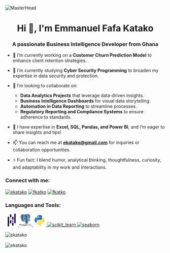 ![MasterHead](https://miro.medium.com/v2/resize:fit:1400/0*tD5kEC2JYcKHH0zO.gif)

<h1 align="center">Hi 👋, I'm Emmanuel Fafa Katako</h1>
<h3 align="center">A passionate Business Intelligence Developer from Ghana</h3>

- 🔭 I’m currently working on a **Customer Churn Prediction Model** to enhance client retention strategies.
- 🌱 I’m currently studying **Cyber Security Programming** to broaden my expertise in data security and protection.
- 👯 I’m looking to collaborate on:
  - **Data Analytics Projects** that leverage data-driven insights.
  - **Business Intelligence Dashboards** for visual data storytelling.
  - **Automation in Data Reporting** to streamline processes.
  - **Regulatory Reporting and Compliance Systems** to ensure adherence to standards.

- 💬 I have expertise in **Excel, SQL, Pandas, and Power BI**, and I’m eager to share insights and tips!
- 📫 You can reach me at **ekatako@gmail.com** for inquiries or collaboration opportunities.
- ⚡ Fun fact: I blend humor, analytical thinking, thoughtfulness, curiosity, and adaptability in my work and interactions.

<h3 align="left">Connect with me:</h3>
<p align="left">
  <a href="https://linkedin.com/in/ekatako" target="blank"><img align="center" src="https://raw.githubusercontent.com/rahuldkjain/github-profile-readme-generator/master/src/images/icons/Social/linked-in-alt.svg" alt="ekatako" height="30" width="40" /></a>
  <a href="https://fb.com/fkatko" target="blank"><img align="center" src="https://raw.githubusercontent.com/rahuldkjain/github-profile-readme-generator/master/src/images/icons/Social/facebook.svg" alt="fkatko" height="30" width="40" /></a>
  <a href="https://instagram.com/fkatko" target="blank"><img align="center" src="https://raw.githubusercontent.com/rahuldkjain/github-profile-readme-generator/master/src/images/icons/Social/instagram.svg" alt="fkatko" height="30" width="40" /></a>
</p>

<h3 align="left">Languages and Tools:</h3>
<p align="left">
  <a href="https://pandas.pydata.org/" target="_blank" rel="noreferrer">
    <img src="https://raw.githubusercontent.com/devicons/devicon/2ae2a900d2f041da66e950e4d48052658d850630/icons/pandas/pandas-original.svg" alt="pandas" width="40" height="40"/>
  </a>
  <a href="https://www.postgresql.org" target="_blank" rel="noreferrer">
    <img src="https://raw.githubusercontent.com/devicons/devicon/master/icons/postgresql/postgresql-original-wordmark.svg" alt="postgresql" width="40" height="40"/>
  </a>
  <a href="https://www.python.org" target="_blank" rel="noreferrer">
    <img src="https://raw.githubusercontent.com/devicons/devicon/master/icons/python/python-original.svg" alt="python" width="40" height="40"/>
  </a>
  <a href="https://scikit-learn.org/" target="_blank" rel="noreferrer">
    <img src="https://upload.wikimedia.org/wikipedia/commons/0/05/Scikit_learn_logo_small.svg" alt="scikit_learn" width="40" height="40"/>
  </a>
  <a href="https://seaborn.pydata.org/" target="_blank" rel="noreferrer">
    <img src="https://seaborn.pydata.org/_images/logo-mark-lightbg.svg" alt="seaborn" width="40" height="40"/>
  </a>
</p>

<p>
  <img align="center" src="https://github-readme-stats.vercel.app/api/top-langs?username=ekatako&show_icons=true&locale=en&layout=compact" alt="ekatako" />
</p>

<p>
  <img align="center" src="https://github-readme-streak-stats.herokuapp.com/?user=ekatako&" alt="ekatako" />
</p>
